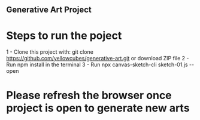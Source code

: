 ## Generative Art Project

# Steps to run the poject
 1 - Clone this project with: git clone https://github.com/yellowcubes/generative-art.git or download ZIP file
 2 - Run npm install in the terminal 
 3 - Run npx canvas-sketch-cli sketch-01.js --open

 # Please refresh the browser once project is open to generate new arts
